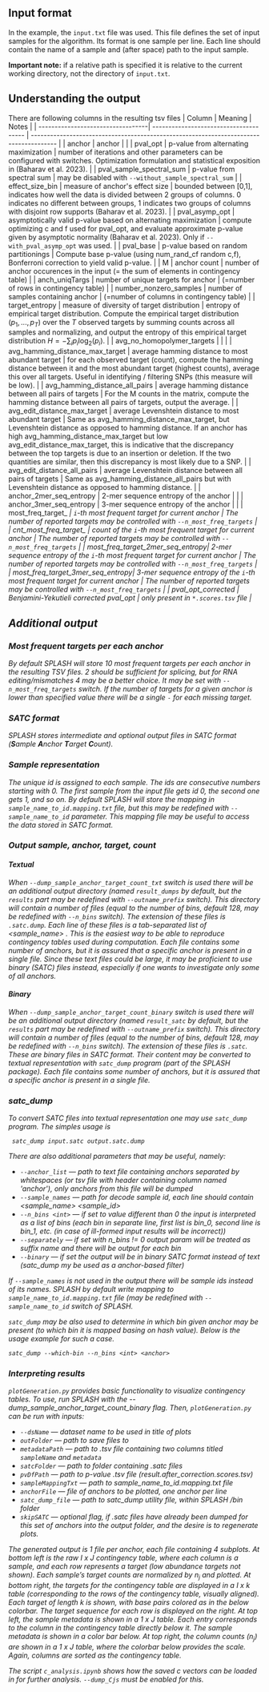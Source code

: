 ## Input format
In the example, the `input.txt` file was used. This file defines the set of input samples for the algorithm.
Its format is one sample per line. Each line should contain the name of a sample and (after space) path to the input sample.

**Important note:** if a relative path is specified it is relative to the current working directory, not the directory of `input.txt`.
<!--
### Input generators
SPLASH handles natively fasta/fastq (gz or not) input files.
To support other formats (like SAM, BAM, CRAM, SRA) one may first prepare input data in the above format with an appropriate command.
It is also possible to use a built-in input generator mechanism.
Input format is:
```
<sample_name_i> <path_to_reads_i> [generator_i]
```
where the `generator_i` is an optional command that SPLASH will run before main processing.
**Warning:** This command will be run even if the file at `path_to_reads_i` already exists.
For example, to retrieve samples from SRA and run SPLASH one may define input as follows:
```
SRR30680504 SRR30680504_1.fastq fasterq-dump SRR30680504
SRR30680505 SRR30680505_1.fastq fasterq-dump SRR30680505
```
(of course, it may be profitable to configure fasterq-dump to generate fasta instead of fastq, or to use prefetch first, etc.).
The same rule may be applied to convert BAM/SAM/CRAM to fasta/q.
A couple of examples are in `example` directory:
 - `input-with-generators-wget.txt`
 - `input-with-generators-fasterq-dump.txt`

In the case of 10X/Visum data, the idea is similar, but instead of defining generating commands in the main input file, they are defined on a lower level (see an example in `example/input-10X-with-generators-wget.txt` and `example/S*-generators-wget.txt`).

The number of generators running in parallel may be defined with `--n_input_generators` parameter (if not set, this will be auto-adjusted).
-->
## Understanding the output
There are following columns in the resulting tsv files
|                 Column            |     Meaning                            |     Notes                                                                              |
| ----------------------------------| -------------------------------------- | -------------------------------------------------------------------------------------- |
| anchor                            | anchor                                 |                                                                                        |
| pval_opt                          | p-value from alternating maximization  | number of iterations and other parameters can be configured with switches. Optimization formulation and statistical exposition in (Baharav et al. 2023).             |
| pval_sample_spectral_sum          | p-value from spectral sum              | may be disabled with `--without_sample_spectral_sum`                                   |
| effect_size_bin                   | measure of anchor's effect size        | bounded between [0,1], indicates how well the data is divided between 2 groups of columns. 0 indicates no different between groups, 1 indicates two groups of columns with disjoint row supports (Baharav et al. 2023).                    |
| pval_asymp_opt                    | asymptotically valid p-value based on alternating maximization                  | compute optimizing c and f used for pval_opt, and evaluate approximate p-value given by asymptotic normality (Baharav et al. 2023). Only if `--with_pval_asymp_opt` was used. |
| pval_base                         | p-value based on random partitionings      | Compute base p-value (using num_rand_cf random c,f), Bonferroni correction to yield valid p-value. |
| M                                 | anchor count                           | number of anchor occurences in the input (= the sum of elements in contingency table)  |
| anch_uniqTargs                    | number of unique targets for anchor    | (=number of rows in contingency table)                                                  |
| number_nonzero_samples            | number of samples containing anchor    | (=number of columns in contingency table)                                              |
| target_entropy                    | measure of diversity of target distribution         | entropy of empirical target distribution. Compute the empirical target distribution $(p_1,...,p_T)$ over the $T$ observed targets by summing counts across all samples and normalizing, and output the entropy of this empirical target distribution $H = -\sum_i p_i \log_2 (p_i)$.            |
| avg_no_homopolymer_targets        |                                        |                                                                                            |
| avg_hamming_distance_max_target   | average hamming distance to most abundant target | for each observed target (count), compute the hamming distance between it and the most abundant target (highest counts), average this over all targets. Useful in identifying / filtering SNPs (this measure will be low). |
| avg_hamming_distance_all_pairs    | average hamming distance between all pairs of targets | For the M counts in the matrix, compute the hamming distance between all pairs of targets, output the average.                                                                                       |
| avg_edit_distance_max_target      | average Levenshtein distance to most abundant target | Same as avg_hamming_distance_max_target, but Levenshtein distance as opposed to hamming distance. If an anchor has high avg_hamming_distance_max_target but low avg_edit_distance_max_target, this is indicative that the discrepancy between the top targets is due to an insertion or deletion. If the two quantities are similar, then this discrepancy is most likely due to a SNP.                                                                                        |
| avg_edit_distance_all_pairs       | average Levenshtein distance between all pairs of targets | Same as avg_hamming_distance_all_pairs but with Levenshtein distance as opposed to hamming distance.                                                                                       |
| anchor_2mer_seq_entropy           | 2-mer sequence entropy of the anchor                      |                                                                        |
| anchor_3mer_seq_entropy           | 3-mer sequence entropy of the anchor                      |                                                                        |
| most_freq_target_<i>              | `i`-th most frequent target for current anchor            | The number of reported targets may be controlled with `--n_most_freq_targets` |
| cnt_most_freq_target_<i>            | count of the `i`-th most frequent target for current anchor | The number of reported targets may be controlled with `--n_most_freq_targets` |
| most_freq_target_<i>_2mer_seq_entropy| 2-mer sequence entropy of the `i`-th most frequent target for current anchor | The number of reported targets may be controlled with `--n_most_freq_targets` |
| most_freq_target_<i>_3mer_seq_entropy| 3-mer sequence entropy of the `i`-th most frequent target for current anchor | The number of reported targets may be controlled with `--n_most_freq_targets` |
| pval_opt_corrected  | Benjamini-Yekutieli corrected pval_opt       |   only present in `*.scores.tsv` file                                                             |

## Additional output
### Most frequent targets per each anchor
By default SPLASH will store 10 most frequent targets per each anchor in the resulting TSV files. 2 should be sufficient for splicing, but for RNA editing/mismatches 4 may be a better choice. It may be set with `--n_most_freq_targets` switch. If the number of targets for a given anchor is lower than specified value there will be a single `-` for each missing target.
### SATC format
SPLASH stores intermediate and optional output files in SATC format (**S**ample **A**nchor **T**arget **C**ount).
### Sample representation
The unique id is assigned to each sample. The ids are consecutive numbers starting with 0. The first sample from the input file gets id 0, the second one gets 1, and so on. By default SPLASH will store the mapping in `sample_name_to_id.mapping.txt` file, but this may be redefined with `--sample_name_to_id` parameter. This mapping file may be useful to access the data stored in SATC format.
### Output sample, anchor, target, count
#### Textual
When `--dump_sample_anchor_target_count_txt` switch is used there will be an additional output directory (named `result_dumps` by default, but the `results` part may be redefined with `--outname_prefix` switch).
This directory will contain a number of files (equal to the number of bins, default 128, may be redefined with `--n_bins` switch).
The extension of these files is `.satc.dump`.
Each line of these files is a tab-separated list of <sample_name> <anchor> <target> <count>.
This is the easiest way to be able to reproduce contingency tables used during computation.
Each file contains some number of anchors, but it is assured that a specific anchor is present in a single file.
Since these text files could be large, it may be proficient to use binary (SATC) files instead, especially if one wants to investigate only some of all anchors.
#### Binary
When `--dump_sample_anchor_target_count_binary` switch is used there will be an additional output directory (named `result_satc` by default, but the `results` part may be redefined with `--outname_prefix` switch).
This directory will contain a number of files (equal to the number of bins, default 128, may be redefined with `--n_bins` switch).
The extension of these files is `.satc`.
These are binary files in SATC format.
Their content may be converted to textual representation with `satc_dump` program (part of the SPLASH package).
Each file contains some number of anchors, but it is assured that a specific anchor is present in a single file.

### satc_dump
To convert SATC files into textual representation one may use `satc_dump` program.
The simples usage is
```
 satc_dump input.satc output.satc.dump
```
There are also additional parameters that may be useful, namely:
 * `--anchor_list` — path to text file containing anchors separated by whitespaces (or tsv file with header containing column named 'anchor'), only anchors from this file will be dumped
 * `--sample_names` — path for decode sample id, each line should contain <sample_name> <sample_id>
 * `--n_bins <int>` — if set to value different than 0 the input is interpreted as a list of bins (each bin in separate line, first list is bin_0, second line is bin_1, etc. (in case of ill-formed input results will be incorrect))
 * `--separately` — if set with n_bins != 0 output param will be treated as suffix name and there will be output for each bin
 * `--binary` — if set the output will be in binary SATC format instead of text (satc_dump my be used as a anchor-based filter)

 If `--sample_names` is not used in the output there will be sample ids instead of its names. SPLASH by default write mapping to `sample_name_to_id.mapping.txt` file (may be redefined with `--sample_name_to_id` switch of SPLASH.

 `satc_dump` may be also used to determine in which bin given anchor may be present (to which bin it is mapped basing on hash value).
 Below is the usage example for such a case.
 ```
 satc_dump --which-bin --n_bins <int> <anchor>
 ```
 ### Interpreting results
 `plotGeneration.py` provides basic functionality to visualize contingency tables. To use, run SPLASH with the --dump_sample_anchor_target_count_binary flag. Then, `plotGeneration.py` can be run with inputs:
- `--dsName` — dataset name to be used in title of plots
- `outFolder` — path to save files to
- `metadataPath` — path to .tsv file containing two columns titled `sampleName` and `metadata`
- `satcFolder` — path to folder containing .satc files
- `pvDfPath` — path to p-value .tsv file (result.after_correction.scores.tsv)
- `sampleMappingTxt` — path to sample_name_to_id.mapping.txt file
- `anchorFile` — file of anchors to be plotted, one anchor per line
- `satc_dump_file` — path to satc_dump utility file, within SPLASH /bin folder
- `skipSATC` — optional flag, if .satc files have already been dumped for this set of anchors into the output folder, and the desire is to regenerate plots.

The generated output is 1 file per anchor, each file containing 4 subplots. At bottom left is the raw I x J contingency table, where each column is a sample, and each row represents a target (low abundance targets not shown). Each sample’s target counts are normalized by $n_j$ and plotted. At bottom right, the targets for the contingency table are displayed in a I x k table (corresponding to the rows of the contingency table, visually aligned). Each target of length k is shown, with base pairs colored as in the below colorbar. The target sequence for each row is displayed on the right. At top left,  the sample metadata is shown in a 1 x J table. Each entry corresponds to the column in the contingency table directly below it. The sample metadata is shown in a color bar below. At top right, the column counts ($n_j$) are shown in a 1 x J table, where the colorbar below provides the scale. Again, columns are sorted as the contingency table.


The script `c_analysis.ipynb` shows how the saved c vectors can be loaded in for further analysis. `--dump_Cjs` must be enabled for this.
